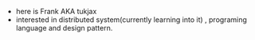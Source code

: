 - here is Frank AKA tukjax
- interested in distributed system(currently learning into it) , programing language and design pattern.

<!---
tukjax/tukjax is a ✨ special ✨ repository because its `README.md` (this file) appears on your GitHub profile.
You can click the Preview link to take a look at your changes.
--->
